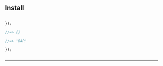 

## Install


```sh
```




```js
});

//=> {}

//=> 'BAR'
```


```js
});
```





```sh
```








***

